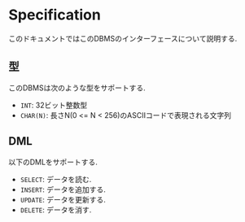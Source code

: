 # Specification

このドキュメントではこのDBMSのインターフェースについて説明する.

## 型
このDBMSは次のような型をサポートする. 

- `INT`: 32ビット整数型
- `CHAR(N)`: 長さN(0 <= N < 256)のASCIIコードで表現される文字列

## DML

以下のDMLをサポートする.

- `SELECT`: データを読む.
- `INSERT`: データを追加する. 
- `UPDATE`: データを更新する. 
- `DELETE`: データを消す. 